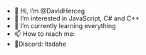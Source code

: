 - 👋 Hi, I’m @DavidHerceg
- 👀 I’m interested in JavaScript, C# and C++
- 🌱 I’m currently learning everything
- 📫 How to reach me:
- 👾Discord: itsdahe

<!---
DavidHerceg/DavidHerceg is a ✨ special ✨ repository because its `README.md` (this file) appears on your GitHub profile.
You can click the Preview link to take a look at your changes.
--->
